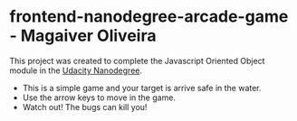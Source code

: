 frontend-nanodegree-arcade-game - Magaiver Oliveira
===================================================

This project was created to complete the Javascript Oriented Object module in the [Udacity Nanodegree](https://br.udacity.com/course/front-end-web-developer-nanodegree--nd001/).
* This is a simple game and your target is arrive safe in the water. 
* Use the arrow keys to move in the game.
* Watch out! The bugs can kill you!
